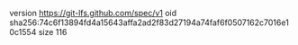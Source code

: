 version https://git-lfs.github.com/spec/v1
oid sha256:74c6f13894fd4a15643affa2ad2f83d27194a74faf6f0507162c7016e10c1554
size 116
